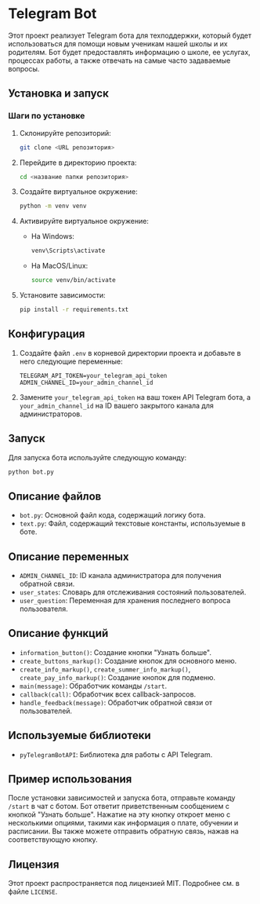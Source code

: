 # Telegram Bot

Этот проект реализует Telegram бота  для техподдержки, который будет использоваться для помощи новым ученикам нашей школы и их родителям. Бот будет предоставлять информацию о школе, ее услугах, процессах работы, а также отвечать на самые часто задаваемые вопросы.

## Установка и запуск

### Шаги по установке

1. Склонируйте репозиторий:

    ```bash
    git clone <URL репозитория>
    ```

2. Перейдите в директорию проекта:

    ```bash
    cd <название папки репозитория>
    ```

3. Создайте виртуальное окружение:

    ```bash
    python -m venv venv
    ```

4. Активируйте виртуальное окружение:

    - На Windows:

        ```bash
        venv\Scripts\activate
        ```

    - На MacOS/Linux:

        ```bash
        source venv/bin/activate
        ```


5. Установите зависимости:

    ```bash
    pip install -r requirements.txt
    ```

## Конфигурация

1. Создайте файл `.env` в корневой директории проекта и добавьте в него следующие переменные:

    ```dotenv
    TELEGRAM_API_TOKEN=your_telegram_api_token
    ADMIN_CHANNEL_ID=your_admin_channel_id
    ```

2. Замените `your_telegram_api_token` на ваш токен API Telegram бота, а `your_admin_channel_id` на ID вашего закрытого канала для администраторов.

## Запуск

Для запуска бота используйте следующую команду:

```bash
python bot.py
```

## Описание файлов

- `bot.py`: Основной файл кода, содержащий логику бота.
- `text.py`: Файл, содержащий текстовые константы, используемые в боте.

## Описание переменных

- `ADMIN_CHANNEL_ID`: ID канала администратора для получения обратной связи.
- `user_states`: Словарь для отслеживания состояний пользователей.
- `user_question`: Переменная для хранения последнего вопроса пользователя.

## Описание функций

- `information_button()`: Создание кнопки "Узнать больше".
- `create_buttons_markup()`: Создание кнопок для основного меню.
- `create_info_markup()`, `create_summer_info_markup()`, `create_pay_info_markup()`: Создание кнопок для подменю.
- `main(message)`: Обработчик команды `/start`.
- `callback(call)`: Обработчик всех callback-запросов.
- `handle_feedback(message)`: Обработчик обратной связи от пользователей.

## Используемые библиотеки

- `pyTelegramBotAPI`: Библиотека для работы с API Telegram.

## Пример использования

После установки зависимостей и запуска бота, отправьте команду `/start` в чат с ботом. Бот ответит приветственным сообщением с кнопкой "Узнать больше". Нажатие на эту кнопку откроет меню с несколькими опциями, такими как информация о плате, обучении и расписании. Вы также можете отправить обратную связь, нажав на соответствующую кнопку.

## Лицензия

Этот проект распространяется под лицензией MIT. Подробнее см. в файле `LICENSE`.
